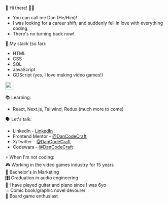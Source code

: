 👋 Hi there! 👨‍💻

 - You can call me Dan (He/Him)!
 - I was looking for a career shift, and suddenly fell in love with everything coding.
 - There's no turning back now!

🌱 My stack (so far):
- HTML
- CSS
- SQL
- JavaScript
- GDScript (yes, I love making video games!)
<img width="25px" src="https://github.com/user-attachments/assets/5ff19e5e-24e6-4f31-af5a-4c98d3d1c8ed" />



📚 Learning:
- React, Next.js, Tailwind, Redux (much more to come)

🗣️ Let's talk:
- LinkedIn - [LinkedIn](https://www.linkedin.com/in/adannjacinto/)
- Frontend Mentor - [@DanCodeCraft](https://www.frontendmentor.io/profile/DanCodeCraft)
- X/Twitter - [@DanCodeCraft](https://www.x.com/DanCodeCraft)
- Codewars - [@DanCodeCraft](https://www.codewars.com/users/DanCodeCraft)

⚡ When I'm not coding: <br>
🎮 Working in the video games industry for 15 years <br>
📜 Bachelor's in Marketing <br>
🎛️ Graduation in audio engineering <br>
🎸 I have played guitar and piano since I was 6yo <br>
💥 Comic book/graphic novel devourer <br>
🎲 Board game enthusiast
